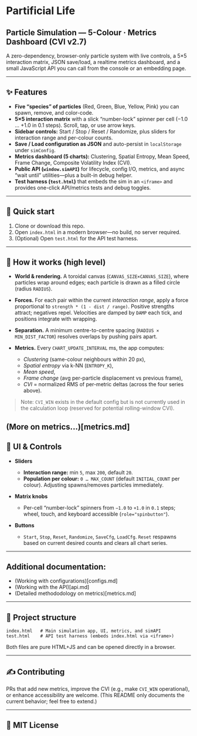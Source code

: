 # Partificial Life
## Particle Simulation — 5-Colour · Metrics Dashboard (CVI v2.7)

A zero-dependency, browser-only particle system with live controls, a 5×5 interaction matrix, JSON save/load, a realtime metrics dashboard, and a small JavaScript API you can call from the console or an embedding page.&#x20;

---

## ✨ Features

* **Five “species” of particles** (Red, Green, Blue, Yellow, Pink) you can spawn, remove, and color-code.&#x20;
* **5×5 interaction matrix** with a slick “number-lock” spinner per cell (−1.0 … +1.0 in 0.1 steps). Scroll, tap, or use arrow keys.&#x20;
* **Sidebar controls:** Start / Stop / Reset / Randomize, plus sliders for interaction range and per-colour counts.&#x20;
* **Save / Load configuration as JSON** and auto-persist in `localStorage` under `simConfig`.&#x20;
* **Metrics dashboard (5 charts):** Clustering, Spatial Entropy, Mean Speed, Frame Change, Composite Volatility Index (CVI).&#x20;
* **Public API (`window.simAPI`)** for lifecycle, config I/O, metrics, and async “wait until” utilities—plus a built-in debug helper.&#x20;
* **Test harness (`test.html`)** that embeds the sim in an `<iframe>` and provides one-click API/metrics tests and debug toggles.&#x20;

---

## 🏁 Quick start

1. Clone or download this repo.
2. Open `index.html` in a modern browser—no build, no server required.&#x20;
3. (Optional) Open `test.html` for the API test harness.&#x20;

---

## 🧠 How it works (high level)

* **World & rendering.** A toroidal canvas (`CANVAS_SIZE×CANVAS_SIZE`), where particles wrap around edges; each particle is drawn as a filled circle (radius `RADIUS`).&#x20;
* **Forces.** For each pair within the current *interaction range*, apply a force proportional to `strength * (1 - dist / range)`. Positive strengths attract; negatives repel. Velocities are damped by `DAMP` each tick, and positions integrate with wrapping.&#x20;
* **Separation.** A minimum centre-to-centre spacing (`RADIUS × MIN_DIST_FACTOR`) resolves overlaps by pushing pairs apart.&#x20;
* **Metrics.** Every `CHART_UPDATE_INTERVAL` ms, the app computes:

  * *Clustering* (same-colour neighbours within 20 px),
  * *Spatial entropy* via k-NN (`ENTROPY_K`),
  * *Mean speed*,
  * *Frame change* (avg per-particle displacement vs previous frame),
  * *CVI* = normalized RMS of per-metric deltas (across the four series above).&#x20;

> Note: `CVI_WIN` exists in the default config but is not currently used in the calculation loop (reserved for potential rolling-window CVI).&#x20;

(More on metrics...)[metrics.md]
---

## 🧰 UI & Controls

* **Sliders**

  * **Interaction range:** min `5`, max `200`, default `20`.&#x20;
  * **Population per colour:** `0 … MAX_COUNT` (default `INITIAL_COUNT` per colour). Adjusting spawns/removes particles immediately.&#x20;
* **Matrix knobs**

  * Per-cell “number-lock” spinners from `−1.0` to `+1.0` in `0.1` steps; wheel, touch, and keyboard accessible (`role="spinbutton"`).&#x20;
* **Buttons**

  * `Start`, `Stop`, `Reset`, `Randomize`, `SaveCfg`, `LoadCfg`. `Reset` respawns based on current desired counts and clears all chart series.&#x20;

---

## Additional documentation:  
* (Working with configurations)[configs.md]
* (Working with the API)[api.md]
* (Detailed methododology on metrics)[metrics.md]

---

## 📂 Project structure

```
index.html   # Main simulation app, UI, metrics, and simAPI
test.html    # API test harness (embeds index.html via <iframe>)
```

Both files are pure HTML+JS and can be opened directly in a browser.

---

## ✍️ Contributing

PRs that add new metrics, improve the CVI (e.g., make `CVI_WIN` operational), or enhance accessibility are welcome. (This README only documents the current behavior; feel free to extend.)&#x20;

---

## 📜 MIT License

